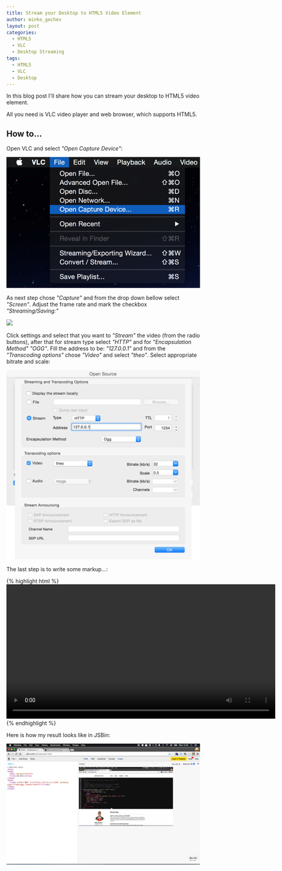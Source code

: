 ```yaml
---
title: Stream your Desktop to HTML5 Video Element
author: minko_gechev
layout: post
categories:
  - HTML5
  - VLC
  - Desktop Streaming
tags:
  - HTML5
  - VLC
  - Desktop
---
```


In this blog post I'll share how you can stream your desktop to HTML5 video element.

All you need is VLC video player and web browser, which supports HTML5.

## How to...

Open VLC and select *"Open Capture Device"*:

![](/images/desktop-stream-html5-video/capture-vlc.png "")


As next step chose *"Capture"* and from the drop down bellow select *"Screen"*. Adjust the frame rate and mark the checkbox *"Streaming/Saving:"*

![](/images/desktop-stream-html5-video/capture-cnfig-vlc.png "")


Click settings and select that you want to *"Stream"* the video (from the radio buttons), after that for stream type select *"HTTP"* and for *"Encapsulation Method"* *"OGG"*. Fill the address to be: *"127.0.0.1"* and from the *"Transcoding options"* chose *"Video"* and select *"theo"*. Select appropriate bitrate and scale:

![](/images/desktop-stream-html5-video/capture-stream-vlc.png "")

The last step is to write some markup...:

{% highlight html %}
<video width="700" src="http://127.0.0.1:1234" autoplay type="video/ogg; codecs=theora"></video>
{% endhighlight %}

Here is how my result looks like in JSBin:

![](/images/desktop-stream-html5-video/result.png "")
